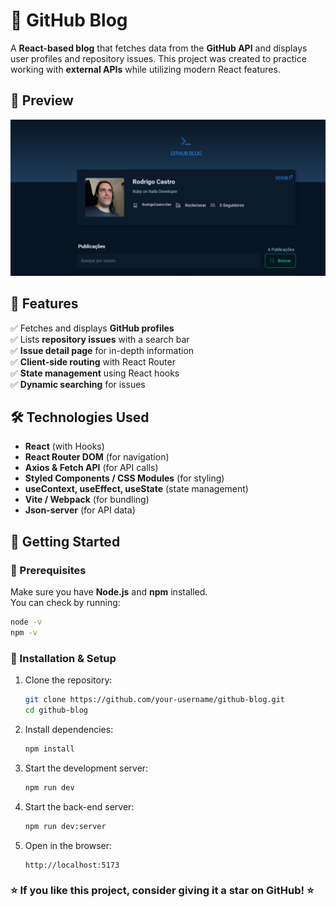 # 🚀 GitHub Blog

A **React-based blog** that fetches data from the **GitHub API** and displays user profiles and repository issues. This project was created to practice working with **external APIs** while utilizing modern React features.

## 📸 Preview  
![GitHub Blog Screenshot](public/screenshot.png)

## 🎯 Features
✅ Fetches and displays **GitHub profiles**  
✅ Lists **repository issues** with a search bar  
✅ **Issue detail page** for in-depth information  
✅ **Client-side routing** with React Router  
✅ **State management** using React hooks  
✅ **Dynamic searching** for issues  

## 🛠️ Technologies Used
- **React** (with Hooks)
- **React Router DOM** (for navigation)
- **Axios & Fetch API** (for API calls)
- **Styled Components / CSS Modules** (for styling)
- **useContext, useEffect, useState** (state management)
- **Vite / Webpack** (for bundling)
- **Json-server** (for API data)

## 🏃 Getting Started

### 🔧 Prerequisites  
Make sure you have **Node.js** and **npm** installed.  
You can check by running:
```sh
node -v
npm -v
```

### 🚀 Installation & Setup
1. Clone the repository:  
   ```sh
   git clone https://github.com/your-username/github-blog.git
   cd github-blog
   ```
2. Install dependencies:  
   ```sh
   npm install
   ```
3. Start the development server:  
   ```sh
   npm run dev
   ```
4. Start the back-end server:  
   ```sh
   npm run dev:server
   ```
5. Open in the browser:  
   ```
   http://localhost:5173
   ```

### ⭐ **If you like this project, consider giving it a star on GitHub!** ⭐  
